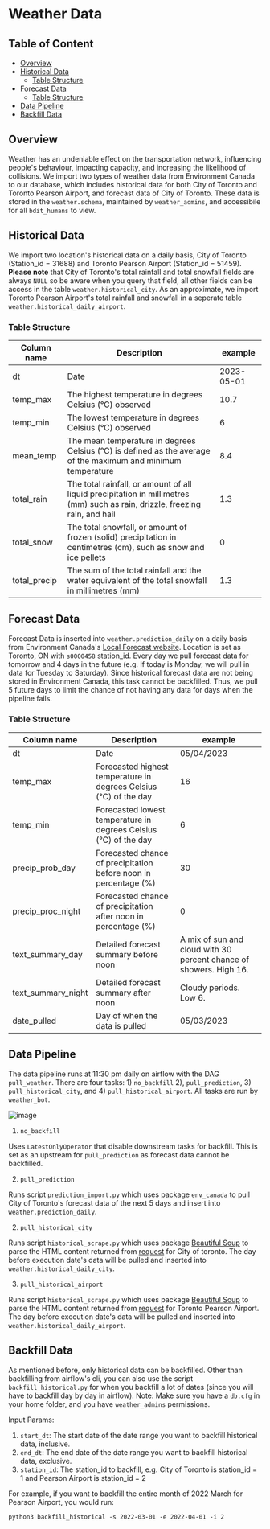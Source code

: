 # Weather Data
## Table of Content
- [Overview](#overview)
- [Historical Data](#historical-data)
    - [Table Structure](#table-structure)
- [Forecast Data](#forecast-data)
    - [Table Structure](#table-structure)
- [Data Pipeline](#data-pipeline)
- [Backfill Data](#backfill-data)

## Overview
Weather has an undeniable effect on the transportation network, influencing people's behaviour, impacting capacity, and increasing the likelihood of collisions. We import two types of weather data from Environment Canada to our database, which includes historical data for both City of Toronto and Toronto Pearson Airport, and forecast data of City of Toronto. These data is stored in the `weather.schema`, maintained by `weather_admins`, and accessibile for all `bdit_humans` to view. 

## Historical Data

We import two location's historical data on a daily basis, City of Toronto (Station_id = 31688) and Toronto Pearson Airport (Station_id = 51459). **Please note** that City of Toronto's total rainfall and total snowfall fields are always `NULL` so be aware when you query that field, all other fields can be access in the table `weather.historical_city`. As an approximate, we import Toronto Pearson Airport's total rainfall and snowfall in a seperate table `weather.historical_daily_airport`. 

### Table Structure
| Column name  | Description                                                                                                                      | example    |
|--------------|----------------------------------------------------------------------------------------------------------------------------------|------------|
| dt           | Date                                                                                                                             | 2023-05-01 |
| temp_max     | The   highest temperature in degrees Celsius (°C) observed                                                                       | 10.7       |
| temp_min     | The   lowest temperature in degrees Celsius (°C) observed                                                                        | 6          |
| mean_temp    | The   mean temperature in degrees Celsius (°C) is defined as the average of the   maximum and minimum temperature                | 8.4        |
| total_rain   | The   total rainfall, or amount of all liquid precipitation in millimetres (mm)   such as rain, drizzle, freezing rain, and hail | 1.3        |
| total_snow   | The   total snowfall, or amount of frozen (solid) precipitation in centimetres   (cm), such as snow and ice pellets              | 0          |
| total_precip | The   sum of the total rainfall and the water equivalent of the total snowfall in   millimetres (mm)                             | 1.3        |


## Forecast Data

Forecast Data is inserted into `weather.prediction_daily` on a daily basis from Environment Canada's [Local Forecast website](https://weather.gc.ca/city/pages/on-143_metric_e.html). Location is set as Toronto, ON with `s0000458` station_id. Every day we pull forecast data for tomorrow and 4 days in the future (e.g. If today is Monday, we will pull in data for Tuesday to Saturday). Since historical forecast data are not being stored in Environment Canada, this task cannot be backfilled. Thus, we pull 5 future days to limit the chance of not having any data for days when the pipeline fails.

### Table Structure
| Column name        | Description                                                       | example                                                            |
|--------------------|-------------------------------------------------------------------|--------------------------------------------------------------------|
| dt                 | Date                                                              | 05/04/2023                                                         |
| temp_max           | Forecasted highest temperature in degrees Celsius (°C) of the day | 16                                                                 |
| temp_min           | Forecasted lowest temperature in degrees Celsius (°C) of the day  | 6                                                                  |
| precip_prob_day    | Forecasted chance of precipitation before noon in percentage (%)  | 30                                                                 |
| precip_proc_night  | Forecasted chance of precipitation after noon in percentage (%)   | 0                                                                  |
| text_summary_day   | Detailed forecast summary before noon                             | A mix of sun and cloud with 30 percent chance of showers. High 16. |
| text_summary_night | Detailed forecast summary after noon                              | Cloudy periods. Low 6.                                             |
| date_pulled        | Day of when the data is pulled                                    | 05/03/2023                                                         |


## Data Pipeline

The data pipeline runs at 11:30 pm daily on airflow with the DAG `pull_weather`. There are four tasks: 1) `no_backfill` 2), `pull_prediction`, 3) `pull_historical_city`, and 4) `pull_historical_airport`. All tasks are run by `weather_bot`. 

![image](https://user-images.githubusercontent.com/46324452/235770699-275ea663-5035-4799-984b-5eb0e09878b1.png)

1) `no_backfill`

Uses `LatestOnlyOperator` that disable downstream tasks for backfill. This is set as an upstream for `pull_prediction` as forecast data cannot be backfilled.

2) `pull_prediction`

Runs script `prediction_import.py` which uses package `env_canada` to pull City of Toronto's forecast data of the next 5 days and insert into `weather.prediction_daily`. 

2) `pull_historical_city`

Runs script `historical_scrape.py` which uses package [Beautiful Soup](https://www.crummy.com/software/BeautifulSoup/bs4/doc/) to parse the HTML content returned from [request](https://docs.python-requests.org/en/master/user/quickstart/#make-a-request) for City of toronto. The day before execution date's data will be pulled and inserted into `weather.historical_daily_city`.


3) `pull_historical_airport`

Runs script `historical_scrape.py` which uses package [Beautiful Soup](https://www.crummy.com/software/BeautifulSoup/bs4/doc/) to parse the HTML content returned from [request](https://docs.python-requests.org/en/master/user/quickstart/#make-a-request) for Toronto Pearson Airport. The day before execution date's data will be pulled and inserted into `weather.historical_daily_airport`.

## Backfill Data

As mentioned before, only historical data can be backfilled. Other than backfilling from airflow's cli, you can also use the script `backfill_historical.py` for when you backfill a lot of dates (since you will have to backfill day by day in airflow). Note: Make sure you have a `db.cfg` in your home folder, and you have `weather_admins` permissions.

Input Params:
1) `start_dt`: The start date of the date range you want to backfill historical data, inclusive. 
2) `end_dt`: The end date of the date range you want to backfill historical data, exclusive.
3) `station_id`: The station_id to backfill, e.g. City of Toronto is station_id = 1 and Pearson Airport is station_id = 2

For example, if you want to backfill the entire month of 2022 March for Pearson Airport, you would run:
```
python3 backfill_historical -s 2022-03-01 -e 2022-04-01 -i 2
```